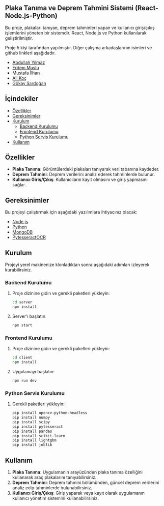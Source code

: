 
## Plaka Tanıma ve Deprem Tahmini Sistemi (React-Node.js-Python)

Bu proje, plakaları tanıyan, deprem tahminleri yapan ve kullanıcı giriş/çıkış işlemlerini yöneten bir sistemdir. React, Node.js ve Python kullanılarak geliştirilmiştir.

Proje 5 kişi tarafından yapılmıştır. Diğer çalışma arkadaşlarının isimleri ve github linkleri aşağıdadır.

- [Abdullah Yılmaz](https://github.com/abdlylmz5861)
- [Erdem Muslu](https://github.com/erdm38)
- [Mustafa İlhan](https://github.com/mustafailhann)
- [Ali Koç](https://github.com/alikoc107)
- [Gökay Sardoğan]()

## İçindekiler

- [Özellikler](#özellikler)
- [Gereksinimler](#gereksinimler)
- [Kurulum](#kurulum)
  - [Backend Kurulumu](#backend-kurulumu)
  - [Frontend Kurulumu](#frontend-kurulumu)
  - [Python Servis Kurulumu](#python-servis-kurulumu)
- [Kullanım](#kullanım)

## Özellikler

- **Plaka Tanıma**: Görüntülerdeki plakaları tanıyarak veri tabanına kaydeder.
- **Deprem Tahmini**: Deprem verilerini analiz ederek tahminlerde bulunur.
- **Kullanıcı Giriş/Çıkış**: Kullanıcıların kayıt olmasını ve giriş yapmasını sağlar.

## Gereksinimler

Bu projeyi çalıştırmak için aşağıdaki yazılımlara ihtiyacınız olacak:

- [Node.js](https://nodejs.org/)
- [Python](https://www.python.org/)
- [MongoDB](https://www.mongodb.com/)
- [PytesseractOCR](https://github.com/UB-Mannheim/tesseract/wiki)

## Kurulum

Projeyi yerel makinenize klonladıktan sonra aşağıdaki adımları izleyerek kurabilirsiniz.

### Backend Kurulumu

1. Proje dizinine gidin ve gerekli paketleri yükleyin:

    ```sh
    cd server
    npm install
    ```

2. Server'ı başlatın:

    ```sh
    npm start
    ```

### Frontend Kurulumu

1. Proje dizinine gidin ve gerekli paketleri yükleyin:

    ```sh
    cd client
    npm install
    ```

2. Uygulamayı başlatın:

    ```sh
    npm run dev
    ```

### Python Servis Kurulumu

1. Gerekli paketleri yükleyin:

    ```sh
    pip install opencv-python-headless
    pip install numpy
    pip install scipy
    pip install pytesseract
    pip install pandas
    pip install scikit-learn
    pip install lightgbm
    pip install joblib
    ```

## Kullanım

1. **Plaka Tanıma**: Uygulamanın arayüzünden plaka tanıma özelliğini kullanarak araç plakalarını tanıyabilirsiniz.
2. **Deprem Tahmini**: Deprem tahmini bölümünden, güncel deprem verilerini analiz edip tahminlerde bulunabilirsiniz.
3. **Kullanıcı Giriş/Çıkış**: Giriş yaparak veya kayıt olarak uygulamanın kullanıcı yönetim sistemini kullanabilirsiniz.
